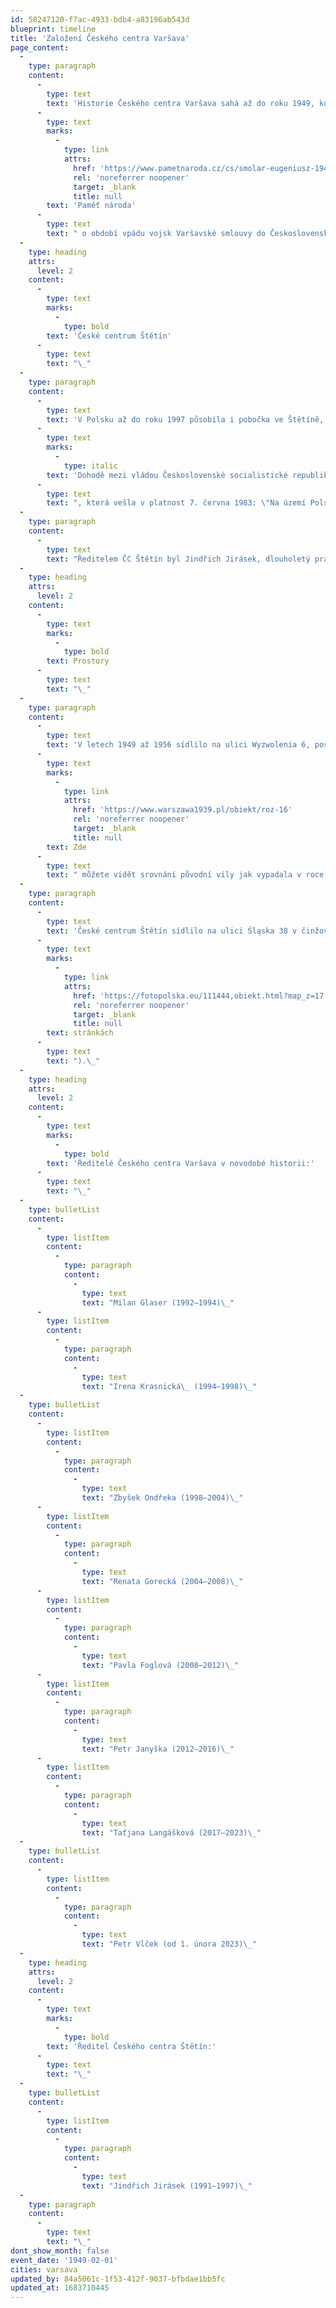 ```yaml
---
id: 58247120-f7ac-4933-bdb4-a83196ab543d
blueprint: timeline
title: 'Založení Českého centra Varšava'
page_content:
  -
    type: paragraph
    content:
      -
        type: text
        text: 'Historie Českého centra Varšava sahá až do roku 1949, kdy na základě Smlouvy o přátelství, spolupráci a vzájemné pomoci podepsané 10. března 1947 mezi Polskem a Československem vznikla instituce, původně nazvaná Československé informační středisko (Czechosłowacki Ośrodek Informacyjny). Instituce se dlouhá léta jmenovala Československé kulturní středisko (Ośrodka Kultury Czechosłowackiej), vydávající v 70. letech vlastní zpravodaj, a poté Československé kulturní a informační středisko (Czechosłowackiego Ośrodka Kultury i Informacji). To, že se kulturní středisko stalo pro Poláky symbolem československé kultury, dokládá i svědectví polského novináře Eugeniusze Smolara pro '
      -
        type: text
        marks:
          -
            type: link
            attrs:
              href: 'https://www.pametnaroda.cz/cs/smolar-eugeniusz-1945'
              rel: 'noreferrer noopener'
              target: _blank
              title: null
        text: 'Paměť národa'
      -
        type: text
        text: " o období vpádu vojsk Varšavské smlouvy do Československa v srpnu 1968: „Naše skupinka z Varšavské univerzity, která ještě byla na svobodě, se rozhodla se nedat, a také bránit čest polského národa a vyjádřit svou solidaritu s Čechy. Dvacátého druhého srpna, tedy den po invazi, jsme začali pokládat květiny u československého kulturního střediska v Marszalkowské ulici ve Varšavě. Policie nás samozřejmě honila a odstraňovala ty květiny, ale Varšavané to pochopili a začali také přinášet květiny. Neříkám, že masově, ale asi 100 osob se toho zúčastnilo.“\_"
  -
    type: heading
    attrs:
      level: 2
    content:
      -
        type: text
        marks:
          -
            type: bold
        text: 'České centrum Štětín'
      -
        type: text
        text: "\_"
  -
    type: paragraph
    content:
      -
        type: text
        text: 'V Polsku až do roku 1997 působila i pobočka ve Štětíně, která byla zmíněna již v '
      -
        type: text
        marks:
          -
            type: italic
        text: 'Dohodě mezi vládou Československé socialistické republiky a vládou Polské lidové republiky o činnosti kulturních a informačních středisek'
      -
        type: text
        text: ", která vešla v platnost 7. června 1983: \"Na území Polské lidové republiky uskutečňují svoji činnost Československé kulturní a informační středisko ve Varšavě a Československé kulturní a informační středisko ve Štětíně jako pobočka střediska ve Varšavě.\"\_\_\_"
  -
    type: paragraph
    content:
      -
        type: text
        text: "Ředitelem ČC Štětín byl Jindřich Jirásek, dlouholetý pracovník Československého kulturního střediska ve Varšavě a Štětíně, později obchodní rada Velvyslanectví ČR ve Varšavě, který velkou část svého života věnoval česko-polským vztahům.\_"
  -
    type: heading
    attrs:
      level: 2
    content:
      -
        type: text
        marks:
          -
            type: bold
        text: Prostory
      -
        type: text
        text: "\_"
  -
    type: paragraph
    content:
      -
        type: text
        text: 'V letech 1949 až 1956 sídlilo na ulici Wyzwolenia 6, posléze (až do roku 1993) na ulici Marszałkowské 77/79. V roce 1993 se v důsledku rozpadu Československa oddělil Slovenský institut, ale nově vzniklé České centrum sídlilo až do roku 2003 na stejné adrese. V tomto roce se České centrum přemístilo do budovy Českého velvyslanectví, do vily Bahrů. Rodina Bahrů získala ve druhé polovině 19. století pozemek na dnešní Aleji růží 16 (dříve 12). V roce 1880 si zde postavila vilu, kterou navrhl architekt Stanisław Adamczewski a která představovala styl novorenesančního paláce. Jednalo se o dvoupodlažní budovu, někdy označovanou jako "italská věžová vila", s dvoupatrovou věží s balustrádovým štítem, u jejíhož úpatí se ve výšce prvního patra nacházela terasa. Již v roce 1881 ale Bahrové svůj dům prodali volyňské šlechtické rodině Załęských. V letech 1920 až 1939 zde sídlilo Československé velvyslanectví. Vila, která byla za války zničena, byla později vystavěna ve stejné podobě znova. '
      -
        type: text
        marks:
          -
            type: link
            attrs:
              href: 'https://www.warszawa1939.pl/obiekt/roz-16'
              rel: 'noreferrer noopener'
              target: _blank
              title: null
        text: Zde
      -
        type: text
        text: " můžete vidět srovnání původní vily jak vypadala v roce 1938 a její pozdější kopie na fotografii z roku 2022. Po této rekonstrukci se opět stala sídlem Československého velvyslanectví ve Varšavě. V budově nyní kromě Českého centra sídlí rovněž Czech Tourism a využívá ji také nadace Česká škola ve Varšavě. Kromě kancelářských prostor je nyní v budově učebna pro jazykové kurzy a knihovna.\_"
  -
    type: paragraph
    content:
      -
        type: text
        text: 'České centrum Štětín sídlilo na ulici Śląska 38 v činžovním domě postaveném v letech 1892–1893 (fotografie budovy a detailů její výzdoby si můžete prohlédnout na těchto polských '
      -
        type: text
        marks:
          -
            type: link
            attrs:
              href: 'https://fotopolska.eu/111444,obiekt.html?map_z=17'
              rel: 'noreferrer noopener'
              target: _blank
              title: null
        text: stránkách
      -
        type: text
        text: ").\_"
  -
    type: heading
    attrs:
      level: 2
    content:
      -
        type: text
        marks:
          -
            type: bold
        text: 'Ředitelé Českého centra Varšava v novodobé historii:'
      -
        type: text
        text: "\_"
  -
    type: bulletList
    content:
      -
        type: listItem
        content:
          -
            type: paragraph
            content:
              -
                type: text
                text: "Milan Glaser (1992–1994)\_"
      -
        type: listItem
        content:
          -
            type: paragraph
            content:
              -
                type: text
                text: "Irena Krasnická\_ (1994–1998)\_"
  -
    type: bulletList
    content:
      -
        type: listItem
        content:
          -
            type: paragraph
            content:
              -
                type: text
                text: "Zbyšek Ondřeka (1998–2004)\_"
      -
        type: listItem
        content:
          -
            type: paragraph
            content:
              -
                type: text
                text: "Renata Gorecká (2004–2008)\_"
      -
        type: listItem
        content:
          -
            type: paragraph
            content:
              -
                type: text
                text: "Pavla Foglová (2008–2012)\_"
      -
        type: listItem
        content:
          -
            type: paragraph
            content:
              -
                type: text
                text: "Petr Janyška (2012–2016)\_"
      -
        type: listItem
        content:
          -
            type: paragraph
            content:
              -
                type: text
                text: "Taťjana Langášková (2017–2023)\_"
  -
    type: bulletList
    content:
      -
        type: listItem
        content:
          -
            type: paragraph
            content:
              -
                type: text
                text: "Petr Vlček (od 1. února 2023)\_"
  -
    type: heading
    attrs:
      level: 2
    content:
      -
        type: text
        marks:
          -
            type: bold
        text: 'Ředitel Českého centra Štětín:'
      -
        type: text
        text: "\_"
  -
    type: bulletList
    content:
      -
        type: listItem
        content:
          -
            type: paragraph
            content:
              -
                type: text
                text: "Jindřich Jirásek (1991–1997)\_"
  -
    type: paragraph
    content:
      -
        type: text
        text: "\_"
dont_show_month: false
event_date: '1949-02-01'
cities: varsava
updated_by: 84a5061c-1f53-412f-9037-bfbdae1bb5fc
updated_at: 1683710445
---
```

